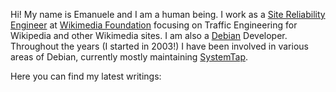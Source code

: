 Hi! My name is Emanuele and I am a human being. I work as a [Site Reliability
Engineer](https://en.wikipedia.org/wiki/Site_reliability_engineering) at
[Wikimedia Foundation](https://en.wikipedia.org/wiki/Wikimedia_Foundation)
focusing on Traffic Engineering for Wikipedia and other Wikimedia sites. I am
also a [Debian](https://www.debian.org/) Developer. Throughout the years (I
started in 2003!) I have been involved in various areas of Debian, currently
mostly maintaining [SystemTap](https://sourceware.org/systemtap/wiki).

<!--
Some information that you might find interesting:

* [Projects on GitHub](https://github.com/ema)
* [My Wikimedia staff page](https://meta.wikimedia.org/wiki/User:ERocca_(WMF))
* [Debian packages overview](https://qa.debian.org/developer.php?login=ema@debian.org)
* [Stack Overflow](https://stackoverflow.com/users/91778/ema) and [Super User](http://superuser.com/users/144879/ema) profiles
* [LinkedIn](https://de.linkedin.com/in/emarocca/)
-->

Here you can find my latest writings:
